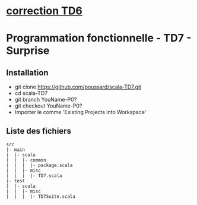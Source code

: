 # [**correction TD6**](https://github.com/poussard/scala-TD6/blob/master/correction.md)
# Programmation fonctionnelle - TD7 - Surprise

## Installation
* git clone https://github.com/poussard/scala-TD7.git
* cd scala-TD7
* git branch YouName-P0?
* git checkout YouName-P0?
* Importer le comme 'Existing Projects into Workspace'

## Liste des fichiers
    src
    |- main
    |  |- scala
    |  |  |- common
    |  |  |  |- package.scala
    |  |  |- misc
    |  |  |  |- TD7.scala      
    |- test
    |  |- scala
    |  |  |- misc
    |  |  |  |- TD7Suite.scala  
 
